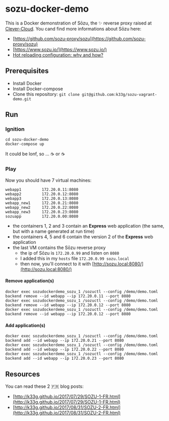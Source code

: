 # sozu-docker-demo

This is a Docker demonstration of Sōzu, the ✨ reverse proxy raised at [Clever-Cloud](https://www.clever-cloud.com/). You cand find more informations about Sōzu here:

- [https://github.com/sozu-proxy/sozu](https://github.com/sozu-proxy/sozu)
- [https://www.sozu.io/](https://www.sozu.io/)
- [Hot reloading configuration: why and how?](https://www.clever-cloud.com/blog/engineering/2017/07/24/hot-reloading-configuration-why-and-how/)

## Prerequisites

- Install Docker
- Install Docker-compose
- Clone this repository: `git clone git@github.com:k33g/sozu-vagrant-demo.git`

## Run

### Ignition

```shell
cd sozu-docker-demo
docker-compose up
```

It could be lonf, so ... ☕️  or ☕️

### Play

Now you should have 7 virtual machines:

```shell
webapp1         172.20.0.11:8080
webapp2         172.20.0.12:8080
webapp3         172.20.0.13:8080
webapp_new1     172.20.0.21:8080
webapp_new2     172.20.0.22:8080
webapp_new3     172.20.0.23:8080
sozuapp         172.20.0.00:8080
```

- the containers 1, 2 and 3 contain an **Express** web application (the same, but with a name generated at run time)
- the containers 4, 5 and 6 contain the version 2 of the **Express** web application
- the last VM contains the Sōzu reverse proxy 
  - the ip of Sōzu is `172.20.0.99` and listen on `8080`
  - I added this in my `hosts` file `172.20.0.99 sozu.local`
  - then now, you'll connect to it with [http://sozu.local:8080/](http://sozu.local:8080/)

#### Remove application(s)

```shell
docker exec sozudockerdemo_sozu_1 /sozuctl --config /demo/demo.toml backend remove --id webapp --ip 172.20.0.11 --port 8080
docker exec sozudockerdemo_sozu_1 /sozuctl --config /demo/demo.toml backend remove --id webapp --ip 172.20.0.12 --port 8080
docker exec sozudockerdemo_sozu_1 /sozuctl --config /demo/demo.toml backend remove --id webapp --ip 172.20.0.12 --port 8080
```

#### Add application(s)

```shell
docker exec sozudockerdemo_sozu_1 /sozuctl --config /demo/demo.toml backend add --id webapp --ip 172.20.0.21 --port 8080
docker exec sozudockerdemo_sozu_1 /sozuctl --config /demo/demo.toml backend add --id webapp --ip 172.20.0.22 --port 8080
docker exec sozudockerdemo_sozu_1 /sozuctl --config /demo/demo.toml backend add --id webapp --ip 172.20.0.23 --port 8080
```

## Resources

You can read these 2 🇫🇷 blog posts:

- [http://k33g.github.io/2017/07/29/SOZU-1-FR.html](http://k33g.github.io/2017/07/29/SOZU-1-FR.html)
- [http://k33g.github.io/2017/08/31/SOZU-2-FR.html](http://k33g.github.io/2017/08/31/SOZU-2-FR.html)
